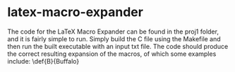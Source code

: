 # latex-macro-expander

The code for the LaTeX Macro Expander can be found in the proj1 folder, and it is fairly simple to run. Simply build the C file using the Makefile and then run the built executable with an input txt file. The code should produce the correct resulting expansion of the macros, of which some examples include:
\def{B}{Buffalo}
